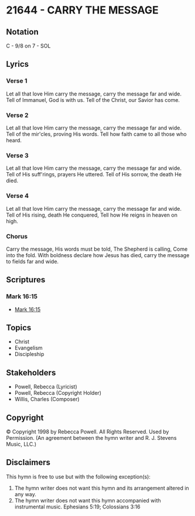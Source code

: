# 21644 - CARRY THE MESSAGE

## Notation

C - 9/8 on 7 - SOL

## Lyrics

### Verse 1

Let all that love Him carry the message, carry the message far and wide. Tell of Immanuel, God is with us. Tell of the Christ, our Savior has come.














### Verse 2

Let all that love Him carry the message, carry the message far and wide. Tell of the mir'cles, proving His words. Tell how faith came to all those who heard.


### Verse 3

Let all that love Him carry the message, carry the message far and wide. Tell of His suff'rings, prayers He uttered. Tell of His sorrow, the death He died.


### Verse 4

Let all that love Him carry the message, carry the message far and wide. Tell of His rising, death He conquered, Tell how He reigns in heaven on high.


### Chorus

Carry the message, His words must be told, The Shepherd is calling, Come into the fold. With boldness declare how Jesus has died, carry the message to fields far and wide.



## Scriptures

### Mark 16:15

- [Mark 16:15](https://www.biblegateway.com/passage/?search=Mark%2016%3A15)


## Topics

- Christ
- Evangelism
- Discipleship

## Stakeholders

- Powell, Rebecca  (Lyricist)
- Powell, Rebecca  (Copyright Holder)
- Willis, Charles (Composer)

## Copyright

© Copyright 1998 by Rebecca Powell. All Rights Reserved. Used by Permission.
(An agreement between the hymn writer and R. J. Stevens Music, LLC.)

## Disclaimers

This hymn is free to use but with the following exception(s):
1. The hymn writer does not want this hymn and its arrangement altered in any way.
2. The hymn writer does not want this hymn accompanied with instrumental music.
Ephesians 5:19; Colossians 3:16

